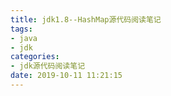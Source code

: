 ```yaml
---
title: jdk1.8--HashMap源代码阅读笔记
tags: 
- java
- jdk
categories: 
- jdk源代码阅读笔记
date: 2019-10-11 11:21:15
---
```

